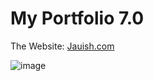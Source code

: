 # My Portfolio 7.0
The Website: [Jauish.com](https://jauish.com)

![image](https://github.com/Ajauish/portfolio-7/assets/54995398/1533bbc5-0245-4376-9204-dc023f49513b)
